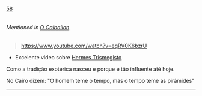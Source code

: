 [58](https://github.com/guilhermeprokisch/guilherme/issues/58) 
###### 

 


###### Mentioned in [O Caibalion](O-Caibalion)  
 > https://www.youtube.com/watch?v=eqRV0K6bzrU

- Excelente video sobre [Hermes Trismegisto](Hermes-Trismegisto)

Como a tradição exotérica nasceu e porque é tão influente até hoje.

No Cairo dizem: "O homem teme o tempo, mas o tempo teme as pirâmides"

-------------------------------------------------------------------------------

